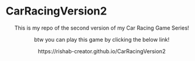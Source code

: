 # CarRacingVersion2
<p align="center">
This is my repo of the second version of my Car Racing Game Series!
</p>
<p align="center">
btw you can play this game by clicking the below link!
</p>
<p align="center">
https://rishab-creator.github.io/CarRacingVersion2


